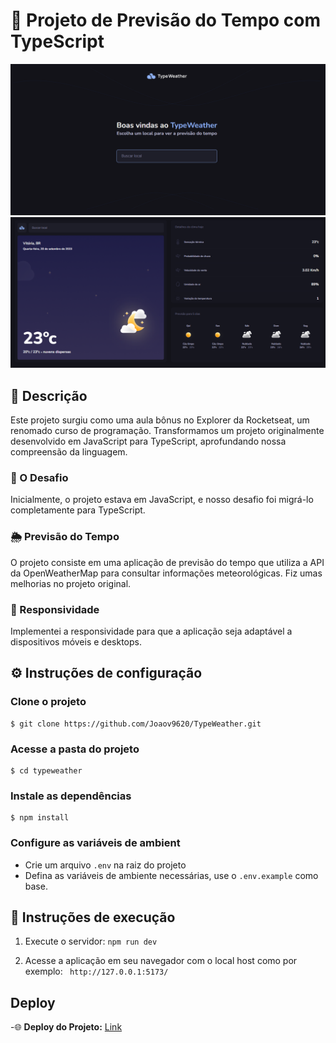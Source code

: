 # 📌 Projeto de Previsão do Tempo com TypeScript
![Preview do projeto](image.png)
![Preview do projeto](image-1.png)

## 🚀 Descrição

Este projeto surgiu como uma aula bônus no Explorer da Rocketseat, um renomado curso de programação. Transformamos um projeto originalmente desenvolvido em JavaScript para TypeScript, aprofundando nossa compreensão da linguagem. 

### 🔧 O Desafio

Inicialmente, o projeto estava em JavaScript, e nosso desafio foi migrá-lo completamente para TypeScript.

### 🌦️ Previsão do Tempo

O projeto consiste em uma aplicação de previsão do tempo que utiliza a API da OpenWeatherMap para consultar informações meteorológicas. Fiz umas melhorias no projeto original.

### 📱 Responsividade

Implementei a responsividade para que a aplicação seja adaptável a dispositivos móveis e desktops.

## ⚙️ Instruções de configuração
### Clone o projeto
```
$ git clone https://github.com/Joaov9620/TypeWeather.git
```
### Acesse a pasta do projeto
```
$ cd typeweather
```

### Instale as dependências
```
$ npm install
```

###  Configure as variáveis de ambient
- Crie um arquivo `.env` na raiz do projeto
- Defina as variáveis de ambiente necessárias, use o `.env.example` como base.

## 🔧 Instruções de execução

1.  Execute o servidor: `npm run dev`

2.  Acesse a aplicação em seu navegador com o local host como por exemplo:
` http://127.0.0.1:5173/`

## Deploy 

-🌐 **Deploy do Projeto:** [Link](https://github.com/Joaov9620)